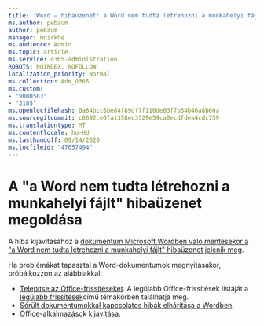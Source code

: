 ```yaml
---
title: 'Word – hibaüzenet: a Word nem tudta létrehozni a munkahelyi fájlt'
ms.author: pebaum
author: pebaum
manager: mnirkhe
ms.audience: Admin
ms.topic: article
ms.service: o365-administration
ROBOTS: NOINDEX, NOFOLLOW
localization_priority: Normal
ms.collection: Adm_O365
ms.custom:
- "9000583"
- "3185"
ms.openlocfilehash: 0a84bcc8be84f89df7f110de03f7b34b46a8b60a
ms.sourcegitcommit: c6692ce0fa1358ec3529e59ca0ecdfdea4cdc759
ms.translationtype: MT
ms.contentlocale: hu-HU
ms.lasthandoff: 09/14/2020
ms.locfileid: "47657494"
---
```

# <a name="resolve-the-word-could-not-create-the-work-file-error-message"></a>A "a Word nem tudta létrehozni a munkahelyi fájlt" hibaüzenet megoldása

A hiba kijavításához a [dokumentum Microsoft Wordben való mentésekor a "a Word nem tudta létrehozni a munkahelyi fájlt" hibaüzenet jelenik meg](https://docs.microsoft.com/office/troubleshoot/word/word-could-not-create-the-work-file).

Ha problémákat tapasztal a Word-dokumentumok megnyitásakor, próbálkozzon az alábbiakkal:

- [Telepítse az Office-frissítéseket](https://support.office.com/article/2ab296f3-7f03-43a2-8e50-46de917611c5). A legújabb Office-frissítések listáját a [legújabb frissítések](https://docs.microsoft.com/officeupdates/office-updates-msi)című témakörben találhatja meg.
- [Sérült dokumentumokkal kapcsolatos hibák elhárítása a Wordben](https://docs.microsoft.com/office/troubleshoot/word/damaged-documents-in-word).
- [Office-alkalmazások kijavítása](https://support.office.com/Article/Repair-an-Office-application-7821d4b6-7c1d-4205-aa0e-a6b40c5bb88b).